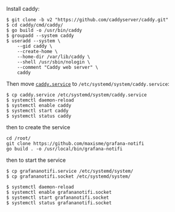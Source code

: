 Install caddy:
```
$ git clone -b v2 "https://github.com/caddyserver/caddy.git"
$ cd caddy/cmd/caddy/
$ go build -o /usr/bin/caddy
$ groupadd --system caddy
$ useradd --system \
  	--gid caddy \
  	--create-home \
  	--home-dir /var/lib/caddy \
  	--shell /usr/sbin/nologin \
  	--comment "Caddy web server" \
  	caddy
```
Then move [`caddy.service`](https://raw.githubusercontent.com/caddyserver/dist/master/init/caddy.service) to `/etc/systemd/system/caddy.service`:
```
$ cp caddy.service /etc/systemd/system/caddy.service
$ systemctl daemon-reload
$ systemctl enable caddy
$ systemctl start caddy
$ systemctl status caddy
```

then to create the service
```
cd /root/
git clone https://github.com/maxisme/grafana-notifi
go build . -o /usr/local/bin/grafana-notifi
```
then to start the service
```
$ cp grafananotifi.service /etc/systemd/system/
$ cp grafananotifi.socket /etc/systemd/system/
```
```
$ systemctl daemon-reload
$ systemctl enable grafananotifi.socket
$ systemctl start grafananotifi.socket
$ systemctl status grafananotifi.socket
```